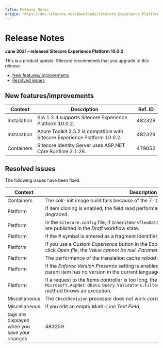 ```yaml
---
title: Release Notes
origin: https://dev.sitecore.net/Downloads/Sitecore_Experience_Platform/100/Sitecore_Experience_Platform_100_Update2/Release_Notes
---
```



Release Notes
=============

**June 2021 – released Sitecore Experience Platform 10.0.2**

This is a product update. Sitecore recommends that you upgrade to this release.

*   [New features/improvements](#New)
*   [Resolved issues](#Resolved)

New features/improvements
-------------------------

| Context | Description | Ref. ID |
| --- | --- | --- |
| Installation | ​SIA 1.2.4​ supports Sitecore Experience Platform 10.0.2​​​. | 482329 |
| Installation | ​​Azure Toolkit 2.5.2 is compatible with Sitecore Experience Platform 10.0.2. | 482329 |
| Containers | ​Sitecore Identity Server uses ASP.NET Core Runtime 2.1.28. | 479052 |

Resolved issues
---------------

The following issues have been fixed:

| Context | Description | Ref. ID |
| --- | --- | --- |
| Containers | The solr-init image build fails because of the 7-zip installer. | 463219 |
| Platform | ​If item cloning is enabled, the field read performance for non-cloned items is degraded. | 227274 |
| Platform | ​In the `Sitecore.config` file, if `InheritWorkflowData` setting is set to _true_, cloned items are published in the _Draft_ workflow state. | 116954 |
| Platform | If the # symbol is entered as a fragment identifier, ​it is duplicated. | 405403 |
| Platform | ​If you use a _Custom Experience_ button in the Experience Editor, and in a _File_ field click _Open file_, the _Value cannot be null. Parameter name: name_ error occurs. | 400101 |
| Platform | ​The performance of the translation cache _reload_ operation performance is very poor. | 406777 |
| Platform | If the _Enforce Version Presence_ setting is enabled, access to an item is denied​ if its parent item has no version in the current language. | 435442 |
| Platform | If a request to the _Items_ controller is too long​, the `Microsoft.AspNet.OData.Query.Validators.FilterQueryValidator.IncrementNodeCount` method throws an exception. | 441621 |
| Miscellaneous | The `CheckRevision` processor​ does not work correctly. | 483261 |
| Miscellaneous | ​​If you edit an empty _Multi-Line Text Field_,
tags are displayed when you save your changes​| 483259 |